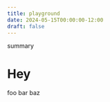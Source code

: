 ```yaml
---
title: playground
date: 2024-05-15T00:00:00-12:00
draft: false
---
```

<span>summary</span>
<!--more-->

# Hey 

foo bar baz
